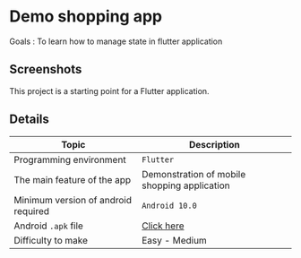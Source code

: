 # Demo shopping app

Goals : To learn how to manage state in flutter application

## Screenshots

This project is a starting point for a Flutter application.

## Details

| Topic  | Description |
| ------------- | ------------- |
| Programming environment | ```Flutter``` |
| The main feature of the app | Demonstration of mobile shopping application |
| Minimum version of android required | ```Android 10.0``` |
| Android ```.apk``` file | [ Click here ](https://github.com/HikariJadeEmpire/shopping_app/blob/main/app-release.apk) |
| Difficulty to make | Easy - Medium |

